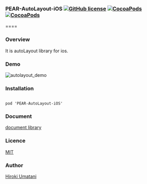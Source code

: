 ### PEAR-AutoLayout-iOS [![GitHub license](https://img.shields.io/badge/LICENSE-MIT%20LICENSE-blue.svg)](https://github.com/HirokiUmatani/PEAR-AutoLayout-iOS/LICENSE) [![CocoaPods](https://img.shields.io/badge/platform-ios-lightgrey.svg)](https://cocoapods.org/pods/PEAR-AutoLayout-iOS) [![CocoaPods](https://img.shields.io/cocoapods/v/PEAR-AutoLayout-iOS.svg)](https://cocoapods.org/pods/PEAR-AutoLayout-iOS)  

====
### Overview
It is autoLayout library for ios.

### Demo
	
![autolayout_demo](http://pear.chat/image/autolayout-demo-o.gif)

### Installation
<code>
pod 'PEAR-AutoLayout-iOS'
</code>

### Document
[document library](http://cocoadocs.org/docsets/PEAR-AutoLayout-iOS)

### Licence
[MIT](https://github.com/HirokiUmatani/PEAR-AutoLayout-iOS/blob/master/LICENSE)

### Author
[Hiroki Umatani](https://github.com/HirokiUmatani)
